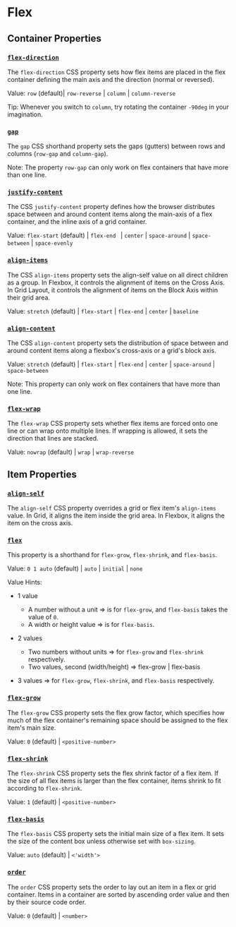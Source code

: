# Flex

## Container Properties

### [`flex-direction`](https://developer.mozilla.org/en-US/docs/Web/CSS/flex-direction)

The `flex-direction` CSS property sets how flex items are placed in the flex container defining the main axis and the direction (normal or reversed).

Value: `row` (default)| `row-reverse` | `column` | `column-reverse`

Tip: Whenever you switch to `column`, try rotating the container `-90deg` in your imagination.

### [`gap`](https://developer.mozilla.org/en-US/docs/Web/CSS/gap)

The `gap` CSS shorthand property sets the gaps (gutters) between rows and columns (`row-gap` and `column-gap`).

Note: The property `row-gap` can only work on flex containers that have more than one line.

### [`justify-content`](https://developer.mozilla.org/en-US/docs/Web/CSS/justify-content)

The CSS `justify-content` property defines how the browser distributes space between and around content items along the main-axis of a flex container, and the inline axis of a grid container.

Value: `flex-start` (default) | `flex-end ` | `center` | `space-around` | `space-between` | `space-evenly`

### [`align-items`](https://developer.mozilla.org/en-US/docs/Web/CSS/align-items)

The CSS `align-items` property sets the align-self value on all direct children as a group. In Flexbox, it controls the alignment of items on the Cross Axis. In Grid Layout, it controls the alignment of items on the Block Axis within their grid area.

Value: `stretch` (default) | `flex-start` | `flex-end` | `center` | `baseline`

### [`align-content`](https://developer.mozilla.org/en-US/docs/Web/CSS/align-content)

The CSS `align-content` property sets the distribution of space between and around content items along a flexbox's cross-axis or a grid's block axis.

Value: `stretch` (default) | `flex-start` | `flex-end` | `center` | `space-around` | `space-between`

Note: This property can only work on flex containers that have more than one line.

### [`flex-wrap`](https://developer.mozilla.org/en-US/docs/Web/CSS/flex-wrap)

The `flex-wrap` CSS property sets whether flex items are forced onto one line or can wrap onto multiple lines. If wrapping is allowed, it sets the direction that lines are stacked.

Value: `nowrap` (default) | `wrap` | `wrap-reverse`

## Item Properties

### [`align-self`](https://developer.mozilla.org/en-US/docs/Web/CSS/align-self)

The `align-self` CSS property overrides a grid or flex item's `align-items` value. In Grid, it aligns the item inside the grid area. In Flexbox, it aligns the item on the cross axis.

### [`flex`](https://developer.mozilla.org/en-US/docs/Web/CSS/flex)

This property is a shorthand for `flex-grow`, `flex-shrink`, and `flex-basis`.

Value: `0 1 auto` (default) | `auto` | `initial` | `none`

Value Hints:

- 1 value

  - A number without a unit => is for `flex-grow`, and `flex-basis` takes the value of `0`.
  - A width or height value => is for `flex-basis`.

- 2 values

  - Two numbers without units => for `flex-grow` and `flex-shrink` respectively.
  - Two values, second (width/height) => flex-grow | flex-basis

- 3 values => for `flex-grow`, `flex-shrink`, and `flex-basis` respectively.

### [`flex-grow`](https://developer.mozilla.org/en-US/docs/Web/CSS/flex-grow)

The `flex-grow` CSS property sets the flex grow factor, which specifies how much of the flex container's remaining space should be assigned to the flex item's main size.

Value: `0` (default) | `<positive-number>`

### [`flex-shrink`](https://developer.mozilla.org/en-US/docs/Web/CSS/flex-shrink)

The `flex-shrink` CSS property sets the flex shrink factor of a flex item. If the size of all flex items is larger than the flex container, items shrink to fit according to `flex-shrink`.

Value: `1` (default) | `<positive-number>`

### [`flex-basis`](https://developer.mozilla.org/en-US/docs/Web/CSS/flex-basis)

The `flex-basis` CSS property sets the initial main size of a flex item. It sets the size of the content box unless otherwise set with `box-sizing`.

Value: `auto` (default) | `<'width'>`

### [`order`](https://developer.mozilla.org/en-US/docs/Web/CSS/order)

The `order` CSS property sets the order to lay out an item in a flex or grid container. Items in a container are sorted by ascending order value and then by their source code order.

Value: `0` (default) | `<number>`
